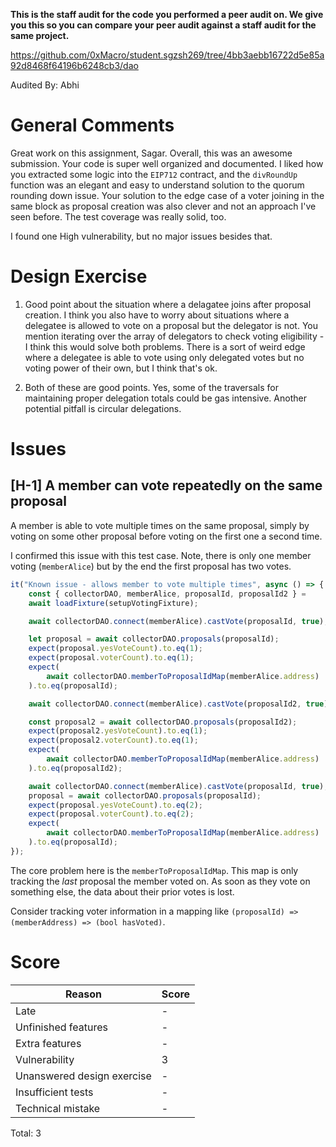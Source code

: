 **This is the staff audit for the code you performed a peer audit on. We give you this so you can compare your peer audit against a staff audit for the same project.**

https://github.com/0xMacro/student.sgzsh269/tree/4bb3aebb16722d5e85a92d8468f64196b6248cb3/dao

Audited By: Abhi

# General Comments

Great work on this assignment, Sagar. Overall, this was an awesome submission. Your code is super well organized and documented. I liked how you extracted some logic into the `EIP712` contract, and the `divRoundUp` function was an elegant and easy to understand solution to the quorum rounding down issue. Your solution to the edge case of a voter joining in the same block as proposal creation was also clever and not an approach I've seen before. The test coverage was really solid, too.

I found one High vulnerability, but no major issues besides that.


# Design Exercise

1. Good point about the situation where a delagatee joins after proposal creation. I think you also have to worry about situations where a delegatee is allowed to vote on a proposal but the delegator is not. You mention iterating over the array of delegators to check voting eligibility - I think this would solve both problems. There is a sort of weird edge where a delegatee is able to vote using only delegated votes but no voting power of their own, but I think that's ok. 

2. Both of these are good points. Yes, some of the traversals for maintaining proper delegation totals could be gas intensive. Another potential pitfall is circular delegations.


# Issues

## **[H-1]** A member can vote repeatedly on the same proposal

A member is able to vote multiple times on the same proposal, simply by voting on some other proposal before voting on the first one a second time.

I confirmed this issue with this test case. Note, there is only one member voting (`memberAlice`) but by the end the first proposal has two votes.
```typescript
it("Known issue - allows member to vote multiple times", async () => {
    const { collectorDAO, memberAlice, proposalId, proposalId2 } =
    await loadFixture(setupVotingFixture);

    await collectorDAO.connect(memberAlice).castVote(proposalId, true);

    let proposal = await collectorDAO.proposals(proposalId);
    expect(proposal.yesVoteCount).to.eq(1);
    expect(proposal.voterCount).to.eq(1);
    expect(
        await collectorDAO.memberToProposalIdMap(memberAlice.address)
    ).to.eq(proposalId);

    await collectorDAO.connect(memberAlice).castVote(proposalId2, true);

    const proposal2 = await collectorDAO.proposals(proposalId2);
    expect(proposal2.yesVoteCount).to.eq(1);
    expect(proposal2.voterCount).to.eq(1);
    expect(
        await collectorDAO.memberToProposalIdMap(memberAlice.address)
    ).to.eq(proposalId2);

    await collectorDAO.connect(memberAlice).castVote(proposalId, true);
    proposal = await collectorDAO.proposals(proposalId);
    expect(proposal.yesVoteCount).to.eq(2);
    expect(proposal.voterCount).to.eq(2);
    expect(
        await collectorDAO.memberToProposalIdMap(memberAlice.address)
    ).to.eq(proposalId);
});
```

The core problem here is the `memberToProposalIdMap`. This map is only tracking the _last_ proposal the member voted on. As soon as they vote on something else, the data about their prior votes is lost.

Consider tracking voter information in a mapping like `(proposalId) => (memberAddress) => (bool hasVoted)`.


# Score

| Reason | Score |
|-|-|
| Late                       | - |
| Unfinished features        | - |
| Extra features             | - |
| Vulnerability              | 3 |
| Unanswered design exercise | - |
| Insufficient tests         | - |
| Technical mistake          | - |

Total: 3

